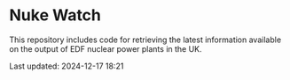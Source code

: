 # Nuke Watch

This repository includes code for retrieving the latest information available on the output of EDF nuclear power plants in the UK.

Last updated: 2024-12-17 18:21